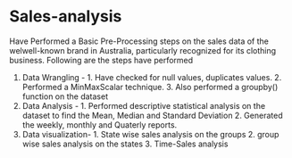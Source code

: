 # Sales-analysis

Have Performed a Basic Pre-Processing steps on the sales data of the welwell-known brand in Australia, particularly recognized for its clothing business.
Following are the steps have performed
1. Data Wrangling - 1. Have checked for null values, duplicates values.
                    2. Performed a MinMaxScalar technique.
                    3. Also performed a groupby() function on the dataset
2. Data Analysis - 1. Performed descriptive statistical analysis on the dataset to find the Mean, Median and Standard Deviation
                   2. Generated the weekly, monthly and Quaterly reports.
3. Data visualization- 1. State wise sales analysis on the groups
                       2. group wise sales analysis on the states
                       3. Time-Sales analysis 
